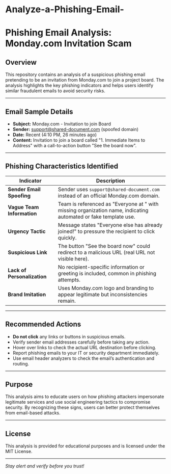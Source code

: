 # Analyze-a-Phishing-Email-
# Phishing Email Analysis: Monday.com Invitation Scam

## Overview
This repository contains an analysis of a suspicious phishing email pretending to be an invitation from Monday.com to join a project board. The analysis highlights the key phishing indicators and helps users identify similar fraudulent emails to avoid security risks.

---

## Email Sample Details
- **Subject:** Monday.com - Invitation to join Board  
- **Sender:** support@shared-document.com (spoofed domain)  
- **Date:** Recent (4:10 PM, 26 minutes ago)  
- **Content:** Invitation to join a board called "1. Immediate Items to Address" with a call-to-action button "See the board now".

---

## Phishing Characteristics Identified

| Indicator                  | Description                                                                                   |
|----------------------------|-----------------------------------------------------------------------------------------------|
| **Sender Email Spoofing**   | Sender uses `support@shared-document.com` instead of an official Monday.com domain.           |
| **Vague Team Information**  | Team is referenced as "Everyone at " with missing organization name, indicating automated or fake template use.  |
| **Urgency Tactic**          | Message states "Everyone else has already joined!" to pressure the recipient to click quickly.|
| **Suspicious Link**         | The button "See the board now" could redirect to a malicious URL (real URL not visible here). |
| **Lack of Personalization** | No recipient-specific information or greeting is included, common in phishing attempts.       |
| **Brand Imitation**         | Uses Monday.com logo and branding to appear legitimate but inconsistencies remain.             |

---

## Recommended Actions
- **Do not click** any links or buttons in suspicious emails.  
- Verify sender email addresses carefully before taking any action.  
- Hover over links to check the actual URL destination before clicking.  
- Report phishing emails to your IT or security department immediately.  
- Use email header analyzers to check the email’s authentication and routing.  

---

## Purpose
This analysis aims to educate users on how phishing attackers impersonate legitimate services and use social engineering tactics to compromise security. By recognizing these signs, users can better protect themselves from email-based attacks.

---

## License
This analysis is provided for educational purposes and is licensed under the MIT License.

---

*Stay alert and verify before you trust!*  

